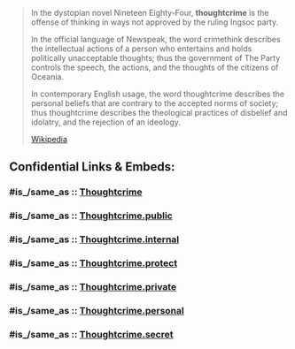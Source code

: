 
> In the dystopian novel Nineteen Eighty-Four, **thoughtcrime** 
> is the offense of thinking in ways not approved by the ruling Ingsoc party. 
> 
> In the official language of Newspeak, the word crimethink 
> describes the intellectual actions of a person who entertains and holds politically unacceptable thoughts; 
> thus the government of The Party controls the speech, the actions, and the thoughts of the citizens of Oceania.
>
> In contemporary English usage, 
> the word thoughtcrime describes the personal beliefs that are contrary to the accepted norms of society; 
> thus thoughtcrime describes the theological practices of disbelief and idolatry, and the rejection of an ideology.
>
> [Wikipedia](https://en.wikipedia.org/wiki/Thoughtcrime)


## Confidential Links & Embeds: 

### #is_/same_as :: [Thoughtcrime](Thoughtcrime.md) 

### #is_/same_as :: [Thoughtcrime.public](/_public/Society/Communication/Media/Book/Author/Orwell,George/Thoughtcrime.public.md) 

### #is_/same_as :: [Thoughtcrime.internal](/_internal/Society/Communication/Media/Book/Author/Orwell,George/Thoughtcrime.internal.md) 

### #is_/same_as :: [Thoughtcrime.protect](/_protect/Society/Communication/Media/Book/Author/Orwell,George/Thoughtcrime.protect.md) 

### #is_/same_as :: [Thoughtcrime.private](/_private/Society/Communication/Media/Book/Author/Orwell,George/Thoughtcrime.private.md) 

### #is_/same_as :: [Thoughtcrime.personal](/_personal/Society/Communication/Media/Book/Author/Orwell,George/Thoughtcrime.personal.md) 

### #is_/same_as :: [Thoughtcrime.secret](/_secret/Society/Communication/Media/Book/Author/Orwell,George/Thoughtcrime.secret.md)

